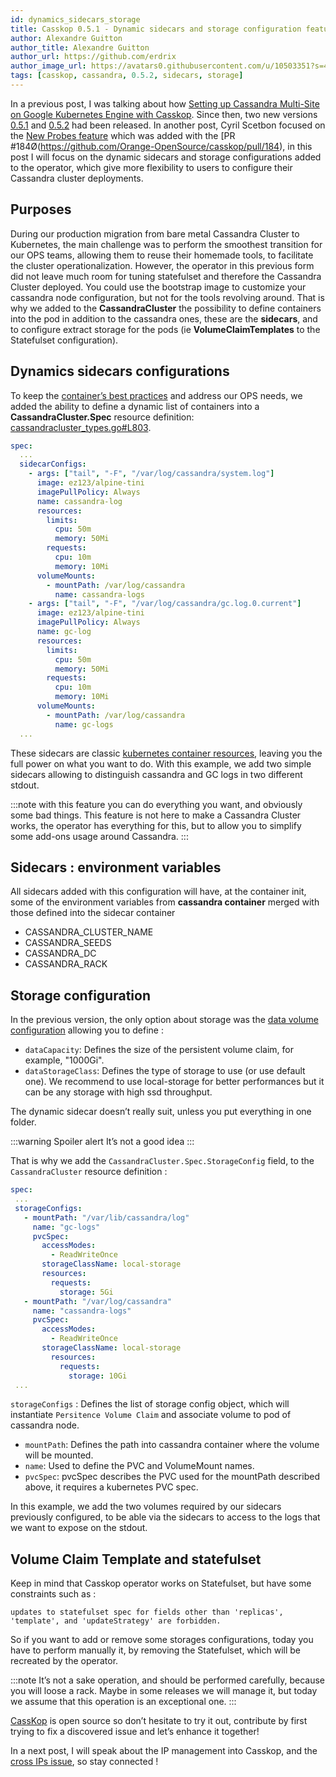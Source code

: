 ```yaml
---
id: dynamics_sidecars_storage
title: Casskop 0.5.1 - Dynamic sidecars and storage configuration feature
author: Alexandre Guitton
author_title: Alexandre Guitton
author_url: https://github.com/erdrix
author_image_url: https://avatars0.githubusercontent.com/u/10503351?s=460&u=ea08d802388c79c17655c314296be58814391572&v=4
tags: [casskop, cassandra, 0.5.2, sidecars, storage]
---
```



In a previous post, I was talking about how [Setting up Cassandra Multi-Site on Google Kubernetes Engine with Casskop](/casskop/blog/2020/01/15/multicasskop_gke).
Since then, two new versions [0.5.1](https://github.com/Orange-OpenSource/casskop/releases/tag/v0.5.1-release) and [0.5.2](https://github.com/Orange-OpenSource/casskop/releases/tag/v0.5.2-release) had been released.
In another post, Cyril Scetbon focused on the [New Probes feature](https://medium.com/@cscetbon/new-probes-in-casskop-0-5-1-bfd1d6547967) which was added with the [PR #184Ø(https://github.com/Orange-OpenSource/casskop/pull/184), in this post I will focus on the dynamic sidecars and storage configurations added to the operator, which give more flexibility to users to configure their Cassandra cluster deployments.

## Purposes

During our production migration from bare metal Cassandra Cluster to Kubernetes, the main challenge was to perform the smoothest transition for our OPS teams, allowing them to reuse their homemade tools, to facilitate the cluster operationalization. 
However, the operator in this previous form did not leave much room for tuning statefulset and therefore the Cassandra Cluster deployed. 
You could use the bootstrap image to customize your cassandra node configuration, but not for the tools revolving around. 
That is why we added to the **CassandraCluster** the possibility to define containers into the pod in addition to the cassandra ones, these are the **sidecars**, and to configure extract storage for the pods (ie **VolumeClaimTemplates** to the Statefulset configuration).

## Dynamics sidecars configurations

To keep the [container’s best practices](https://cloud.google.com/blog/products/gcp/7-best-practices-for-building-containers) and address our OPS needs, we added the ability to define a dynamic list of containers into a **CassandraCluster.Spec** resource definition: [cassandracluster_types.go#L803](https://github.com/Orange-OpenSource/casskop/blob/master/pkg/apis/db/v1alpha1/cassandracluster_types.go#L803).

```yaml 
spec:
  ...
  sidecarConfigs:
    - args: ["tail", "-F", "/var/log/cassandra/system.log"]
      image: ez123/alpine-tini
      imagePullPolicy: Always
      name: cassandra-log
      resources:
        limits:
          cpu: 50m
          memory: 50Mi
        requests:
          cpu: 10m
          memory: 10Mi
      volumeMounts:
        - mountPath: /var/log/cassandra
          name: cassandra-logs
    - args: ["tail", "-F", "/var/log/cassandra/gc.log.0.current"]
      image: ez123/alpine-tini
      imagePullPolicy: Always
      name: gc-log
      resources:
        limits:
          cpu: 50m
          memory: 50Mi
        requests:
          cpu: 10m
          memory: 10Mi
      volumeMounts:
        - mountPath: /var/log/cassandra
          name: gc-logs
  ...
```

These sidecars are classic [kubernetes container resources](https://godoc.org/k8s.io/api/core/v1#Container), leaving you the full power on what you want to do. 
With this example, we add two simple sidecars allowing to distinguish cassandra and GC logs in two different stdout.

:::note
with this feature you can do everything you want, and obviously some bad things. This feature is not here to make a Cassandra Cluster works, the operator has everything for this, but to allow you to simplify some add-ons usage around Cassandra.
:::

## Sidecars : environment variables

All sidecars added with this configuration will have, at the container init, some of the environment variables from **cassandra container** merged with those defined into the sidecar container

- CASSANDRA_CLUSTER_NAME
- CASSANDRA_SEEDS
- CASSANDRA_DC
- CASSANDRA_RACK

## Storage configuration

In the previous version, the only option about storage was the [data volume configuration](/casskop/docs/3_configuration_deployment/3_storage) allowing you to define :

- `dataCapacity`: Defines the size of the persistent volume claim, for example, "1000Gi".
- `dataStorageClass`: Defines the type of storage to use (or use default one). We recommend to use local-storage for better performances but it can be any storage with high ssd throughput.

The dynamic sidecar doesn’t really suit, unless you put everything in one folder.

:::warning Spoiler alert
It’s not a good idea
:::

That is why we add the `CassandraCluster.Spec.StorageConfig` field, to the `CassandraCluster` resource definition :

```yaml
spec:
 ...
 storageConfigs:
   - mountPath: "/var/lib/cassandra/log"
     name: "gc-logs"
     pvcSpec:
       accessModes:
         - ReadWriteOnce
       storageClassName: local-storage
       resources:
         requests:
           storage: 5Gi
   - mountPath: "/var/log/cassandra"
     name: "cassandra-logs"
     pvcSpec:
       accessModes:
         - ReadWriteOnce
       storageClassName: local-storage
         resources:
           requests:
             storage: 10Gi
 ...
```

`storageConfigs` : Defines the list of storage config object, which will instantiate `Persitence Volume Claim` and associate volume to pod of cassandra node.

- `mountPath`: Defines the path into cassandra container where the volume will be mounted.
- `name`: Used to define the PVC and VolumeMount names.
- `pvcSpec`: pvcSpec describes the PVC used for the mountPath described above, it requires a kubernetes PVC spec.

In this example, we add the two volumes required by our sidecars previously configured, to be able via the sidecars to access to the logs that we want to expose on the stdout.

## Volume Claim Template and statefulset

Keep in mind that Casskop operator works on Statefulset, but have some constraints such as :

```log
updates to statefulset spec for fields other than 'replicas', 'template', and 'updateStrategy' are forbidden.
```

So if you want to add or remove some storages configurations, today you have to perform manually it, by removing the Statefulset, which will be recreated by the operator.

:::note
It’s not a sake operation, and should be performed carefully, because you will loose a rack. Maybe in some releases we will manage it, but today we assume that this operation is an exceptional one.
:::

[CassKop](https://github.com/Orange-OpenSource/casskop) is open source so don’t hesitate to try it out, contribute by first trying to fix a discovered issue and let’s enhance it together!

In a next post, I will speak about the IP management into Casskop, and the [cross IPs issue](https://github.com/Orange-OpenSource/casskop/issues/170), so stay connected !